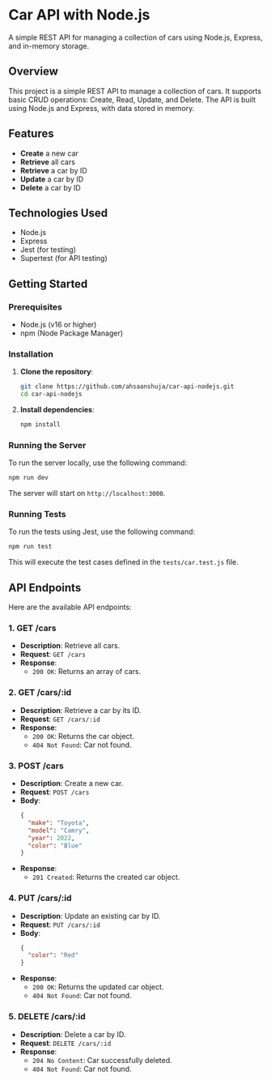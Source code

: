 # Car API with Node.js

A simple REST API for managing a collection of cars using Node.js, Express, and in-memory storage.

## Overview

This project is a simple REST API to manage a collection of cars. It supports basic CRUD operations: Create, Read, Update, and Delete. The API is built using Node.js and Express, with data stored in memory.

## Features

- **Create** a new car
- **Retrieve** all cars
- **Retrieve** a car by ID
- **Update** a car by ID
- **Delete** a car by ID

## Technologies Used

- Node.js
- Express
- Jest (for testing)
- Supertest (for API testing)

## Getting Started

### Prerequisites

- Node.js (v16 or higher)
- npm (Node Package Manager)

### Installation

1. **Clone the repository**:

   ```bash
   git clone https://github.com/ahsaanshuja/car-api-nodejs.git
   cd car-api-nodejs
   ```

2. **Install dependencies**:

   ```bash
   npm install
   ```

### Running the Server

To run the server locally, use the following command:

```bash
npm run dev
```

The server will start on `http://localhost:3000`.

### Running Tests

To run the tests using Jest, use the following command:

```bash
npm run test
```

This will execute the test cases defined in the `tests/car.test.js` file.

## API Endpoints

Here are the available API endpoints:

### 1. GET /cars

- **Description**: Retrieve all cars.
- **Request**: `GET /cars`
- **Response**:
  - `200 OK`: Returns an array of cars.

### 2. GET /cars/:id

- **Description**: Retrieve a car by its ID.
- **Request**: `GET /cars/:id`
- **Response**:
  - `200 OK`: Returns the car object.
  - `404 Not Found`: Car not found.

### 3. POST /cars

- **Description**: Create a new car.
- **Request**: `POST /cars`
- **Body**:
  ```json
  {
    "make": "Toyota",
    "model": "Camry",
    "year": 2022,
    "color": "Blue"
  }
  ```
- **Response**:
  - `201 Created`: Returns the created car object.

### 4. PUT /cars/:id

- **Description**: Update an existing car by ID.
- **Request**: `PUT /cars/:id`
- **Body**:
  ```json
  {
    "color": "Red"
  }
  ```
- **Response**:
  - `200 OK`: Returns the updated car object.
  - `404 Not Found`: Car not found.

### 5. DELETE /cars/:id

- **Description**: Delete a car by ID.
- **Request**: `DELETE /cars/:id`
- **Response**:
  - `204 No Content`: Car successfully deleted.
  - `404 Not Found`: Car not found.
